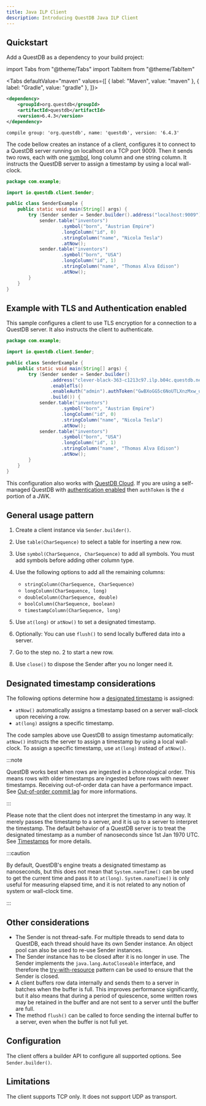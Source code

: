 ```yaml
---
title: Java ILP Client
description: Introducing QuestDB Java ILP Client
---
```

## Quickstart
Add a QuestDB as a dependency to your build project:
<!-- prettier-ignore-start -->

import Tabs from "@theme/Tabs"
import TabItem from "@theme/TabItem"

<Tabs defaultValue="maven" values={[
{ label: "Maven", value: "maven" },
{ label: "Gradle", value: "gradle" },
]}>

<!-- prettier-ignore-end -->

<TabItem value="maven">

```xml
<dependency>
    <groupId>org.questdb</groupId>
    <artifactId>questdb</artifactId>
    <version>6.4.3</version>
</dependency>
```
</TabItem>

<TabItem value="gradle">

```text
compile group: 'org.questdb', name: 'questdb', version: '6.4.3'
```
</TabItem>

</Tabs>

The code bellow creates an instance of a client, configures it to connect to a QuestDB server running on localhost
on a TCP port 9009. Then it sends two rows, each with one [symbol](/docs/concept/symbol/), long column and one string column. It instructs the QuestDB 
server to assign a timestamp by using a local wall-clock.

```java
package com.example;

import io.questdb.client.Sender;

public class SenderExample {
    public static void main(String[] args) {
        try (Sender sender = Sender.builder().address("localhost:9009").build()) {
            sender.table("inventors")
                    .symbol("born", "Austrian Empire")
                    .longColumn("id", 0)
                    .stringColumn("name", "Nicola Tesla")
                    .atNow();
            sender.table("inventors")
                    .symbol("born", "USA")
                    .longColumn("id", 1)
                    .stringColumn("name", "Thomas Alva Edison")
                    .atNow();
        }
    }
}
```

## Example with TLS and Authentication enabled
This sample configures a client to use TLS encryption for a connection to a QuestDB server. It also instructs
the client to authenticate.  
```java
package com.example;

import io.questdb.client.Sender;

public class SenderExample {
    public static void main(String[] args) {
        try (Sender sender = Sender.builder()
                .address("clever-black-363-c1213c97.ilp.b04c.questdb.net:32074")
                .enableTls()
                .enableAuth("admin").authToken("GwBXoGG5c6NoUTLXnzMxw_uNiVa8PKobzx5EiuylMW0")
                .build()) {
            sender.table("inventors")
                    .symbol("born", "Austrian Empire")
                    .longColumn("id", 0)
                    .stringColumn("name", "Nicola Tesla")
                    .atNow();
            sender.table("inventors")
                    .symbol("born", "USA")
                    .longColumn("id", 1)
                    .stringColumn("name", "Thomas Alva Edison")
                    .atNow();
        }
    }
}
```
This configuration also works with [QuestDB Cloud](https://questdb.io/cloud/). If you are using a self-managed QuestDB
with [authentication enabled](/docs/reference/api/ilp/authenticate) then `authToken` is the `d` portion of a JWK. 

## General usage pattern
1. Create a client instance via `Sender.builder()`.
2. Use `table(CharSequence)` to select a table for inserting a new row.
3. Use `symbol(CharSequence, CharSequence)` to add all symbols. You must add symbols before adding other column type.
4. Use the following options to add all the remaining columns:
    * `stringColumn(CharSequence, CharSequence)`
    * `longColumn(CharSequence, long)`
    * `doubleColumn(CharSequence, double)`
    * `boolColumn(CharSequence, boolean)`
    * `timestampColumn(CharSequence, long)`

5. Use `at(long)` or `atNow()` to set a designated timestamp. 
6. Optionally: You can use `flush()` to send locally buffered data into a server.
7. Go to the step no. 2 to start a new row.
8. Use `close()` to dispose the Sender after you no longer need it.

## Designated timestamp considerations
The following options determine how a [designated timestamp](/docs/concept/designated-timestamp/) is assigned:

* `atNow()` automatically assigns a timestamp based on a server wall-clock upon receiving a row.
*  `at(long)` assigns a specific timestamp.

The code samples above use QuestDB to assign timestamp automatically: `atNow()` instructs the server to assign a timestamp by using a local wall-clock. 
To assign a specific timestamp, use `at(long)` instead of `atNow()`. 

:::note

QuestDB works best when rows are ingested in a chronological order. This means rows with older timestamps are ingested
before rows with newer timestamps. Receiving out-of-order data can have a performance impact.
See [Out-of-order commit lag](/docs/guides/out-of-order-commit-lag) for more informations.

:::

Please note that the client does not interpret the timestamp in any way. It merely passes the timestamp
to a server, and it is up to a server to interpret the timestamp. 
The default behavior of a QuestDB server is to treat the designated timestamp as a number of nanoseconds since 1st Jan 1970 UTC. See [Timestamps](/docs/develop/insert-data/#timestamps) for more details.   

:::caution


By default, QuestDB's engine treats a designated timestamp as nanoseconds, but this does not mean that `System.nanoTime()`  can be used to get the current time and pass it to `at(long)`. 
`System.nanoTime()` is only useful for measuring elapsed time,  and it is not related to any notion of system or wall-clock time.   

:::



## Other considerations
- The Sender is not thread-safe. For multiple threads to send data to QuestDB, each thread should have its own Sender instance.
An object pool can also be used to re-use Sender instances.
- The Sender instance has to be closed after it is no longer in use. The Sender implements the `java.lang.AutoCloseable`
interface, and therefore the [try-with-resource](https://docs.oracle.com/javase/tutorial/essential/exceptions/tryResourceClose.html) pattern can be used to ensure that the Sender is closed. 
- A client buffers row data internally and sends them to a server in batches when the buffer is full. This improves
performance significantly, but it also means that during a period of quiescence, some written
rows may be retained in the buffer and are not sent to a server until the buffer are full. 
- The method `flush()` can be called to force sending the internal buffer to a server, even when the buffer is not full yet.

  
## Configuration
The client offers a builder API to configure all supported options. See `Sender.builder()`.

## Limitations
The client supports TCP only. It does not support UDP as transport. 
